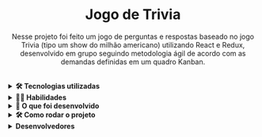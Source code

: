 <!-- Olá, Tryber!
Esse é apenas um arquivo inicial para o README do seu projeto.
É essencial que você preencha esse documento por conta própria, ok?
Não deixe de usar nossas dicas de escrita de README de projetos, e deixe sua criatividade brilhar!
:warning: IMPORTANTE: você precisa deixar nítido:
- quais arquivos/pastas foram desenvolvidos por você; 
- quais arquivos/pastas foram desenvolvidos por outra pessoa estudante;
- quais arquivos/pastas foram desenvolvidos pela Trybe.
-->

<h1 align="center">Jogo de Trivia</h1>


  <p align="center">Nesse projeto foi feito um jogo de perguntas e respostas baseado no jogo Trivia (tipo um show do milhão americano) utilizando React e Redux, desenvolvido em grupo seguindo metodologia ágil de acordo com as demandas definidas em um quadro Kanban.
  </p>
<br>

<details>
  <summary><strong>🛠 Tecnologias utilizadas</strong></summary><br />
### 🛠 Tecnologias

As seguintes ferramentas foram usadas na construção do projeto:

- [TailWind CSS](https://tailwindcss.com/)
- [React](https://legacy.reactjs.org/docs/getting-started.html)
- [Redux](https://react-redux.js.org)
- [RTL](https://react-redux.js.org/introduction/getting-started)
- [VSCode](https://developer.mozilla.org/pt-BR/docs/Web/JavaScript)
 
</details>


<details>
  <summary><strong>🧑‍💻 Habilidades</strong></summary><br />
### 🧑‍💻 As seguintes habilidades foram necessárias para realização desse projeto:

- Criar um store Redux em aplicações React

- Criar reducers no Redux em aplicações React

- Criar actions no Redux em aplicações React

- Criar dispatchers no Redux em aplicações React

- Conectar Redux aos componentes React

- Criar actions assíncronas na sua aplicação React que faz uso de Redux.

- Escrever testes para garantir que sua aplicação possua uma boa cobertura de testes.

  
</details>


<details>
  <summary><strong>🏪 O que foi desenvolvido</strong></summary><br />
<h1 align="center">
  <img alt="trivia" title="#trivia" src="./public/trivia.jpeg" />
</h1>
  
</details>

<details>
  <summary><strong>🛠 Como rodar o projeto</strong></summary><br />

 1 - Clone o repositório
  
 2 - Instale as dependências:
   - `npm install`
  
 3 - Inicialize o projeto:
   - `npm start`
  
 4 - Acessar no Browser:
   - `http://localhost:3000`
 
</details>

<details>
  <summary><strong>Desenvolvedores</strong></summary><br />


- [Matheus Campos](https://github.com/MatheusCdeOliveira)
- [Diogo Vieira](https://github.com/diogocav)
- [Giordano Mendes](https://github.com/Giordano94)
 
</details>
